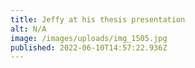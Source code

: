 ```yaml
---
title: Jeffy at his thesis presentation
alt: N/A
image: /images/uploads/img_1505.jpg
published: 2022-06-10T14:57:22.936Z
---
```

